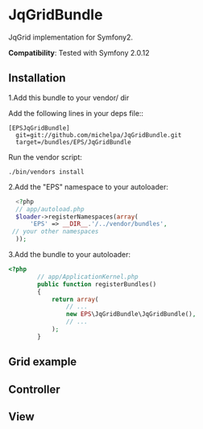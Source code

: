 JqGridBundle
============

JqGrid implementation for Symfony2.


**Compatibility**: Tested with Symfony 2.0.12

Installation
------------

1.Add this bundle to your vendor/ dir

Add the following lines in your deps file::

```
[EPSJqGridBundle]
  git=git://github.com/michelpa/JqGridBundle.git
  target=/bundles/EPS/JqGridBundle
```

 Run the vendor script:

```
./bin/vendors install
```

2.Add the "EPS" namespace to your autoloader:

```php
  <?php
  // app/autoload.php
  $loader->registerNamespaces(array(
      'EPS' => __DIR__.'/../vendor/bundles',
 // your other namespaces
  ));
```

3.Add the bundle to your autoloader:

```php
<?php
        // app/ApplicationKernel.php
        public function registerBundles()
        {
            return array(
                // ...
                new EPS\JqGridBundle\JqGridBundle(),
                // ...
            );
        }
```


Grid example
------------

## Controller

## View
